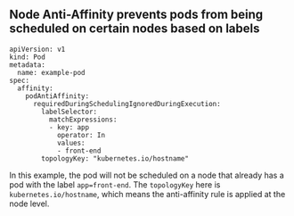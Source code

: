 
## Node Anti-Affinity prevents pods from being scheduled on certain nodes based on labels

```
apiVersion: v1
kind: Pod
metadata:
  name: example-pod
spec:
  affinity:
    podAntiAffinity:
      requiredDuringSchedulingIgnoredDuringExecution:
        labelSelector:
          matchExpressions:
          - key: app
            operator: In
            values:
            - front-end
        topologyKey: "kubernetes.io/hostname"
```

In this example, the pod will not be scheduled on a node that already has a pod with the label `app=front-end`. The `topologyKey` here is `kubernetes.io/hostname`, which means the anti-affinity rule is applied at the node level.